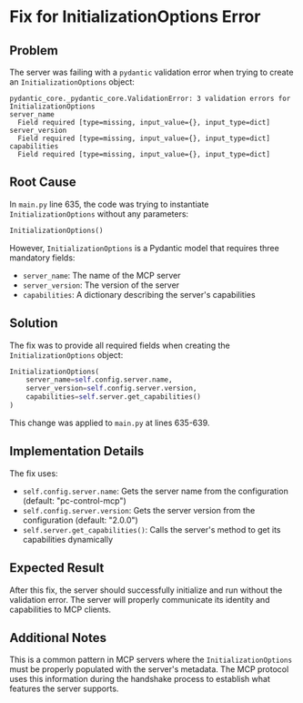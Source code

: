 # Fix for InitializationOptions Error

## Problem

The server was failing with a `pydantic` validation error when trying to create an `InitializationOptions` object:

```
pydantic_core._pydantic_core.ValidationError: 3 validation errors for InitializationOptions
server_name
  Field required [type=missing, input_value={}, input_type=dict]
server_version
  Field required [type=missing, input_value={}, input_type=dict]
capabilities
  Field required [type=missing, input_value={}, input_type=dict]
```

## Root Cause

In `main.py` line 635, the code was trying to instantiate `InitializationOptions` without any parameters:

```python
InitializationOptions()
```

However, `InitializationOptions` is a Pydantic model that requires three mandatory fields:
- `server_name`: The name of the MCP server
- `server_version`: The version of the server
- `capabilities`: A dictionary describing the server's capabilities

## Solution

The fix was to provide all required fields when creating the `InitializationOptions` object:

```python
InitializationOptions(
    server_name=self.config.server.name,
    server_version=self.config.server.version,
    capabilities=self.server.get_capabilities()
)
```

This change was applied to `main.py` at lines 635-639.

## Implementation Details

The fix uses:
- `self.config.server.name`: Gets the server name from the configuration (default: "pc-control-mcp")
- `self.config.server.version`: Gets the server version from the configuration (default: "2.0.0")
- `self.server.get_capabilities()`: Calls the server's method to get its capabilities dynamically

## Expected Result

After this fix, the server should successfully initialize and run without the validation error. The server will properly communicate its identity and capabilities to MCP clients.

## Additional Notes

This is a common pattern in MCP servers where the `InitializationOptions` must be properly populated with the server's metadata. The MCP protocol uses this information during the handshake process to establish what features the server supports.